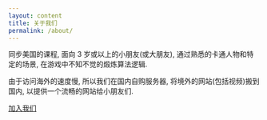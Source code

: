 ```yaml
---
layout: content
title: 关于我们
permalink: /about/
---
```

同步美国的课程, 面向 3 岁或以上的小朋友(或大朋友), 通过熟悉的卡通人物和特定的场景, 在游戏中不知不觉的煅炼算法逻辑.

由于访问海外的速度慢, 所以我们在国内自购服务器, 将境外的网站(包括视频)搬到国内, 以提供一个流畅的网站给小朋友们.

[加入我们](https://io.org.cn)
